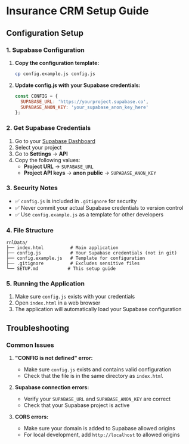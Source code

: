 # Insurance CRM Setup Guide

## Configuration Setup

### 1. Supabase Configuration

1. **Copy the configuration template:**
   ```bash
   cp config.example.js config.js
   ```

2. **Update config.js with your Supabase credentials:**
   ```javascript
   const CONFIG = {
     SUPABASE_URL: 'https://yourproject.supabase.co',
     SUPABASE_ANON_KEY: 'your_supabase_anon_key_here'
   };
   ```

### 2. Get Supabase Credentials

1. Go to your [Supabase Dashboard](https://supabase.com/dashboard)
2. Select your project
3. Go to **Settings** → **API**
4. Copy the following values:
   - **Project URL** → `SUPABASE_URL`
   - **Project API keys** → **anon public** → `SUPABASE_ANON_KEY`

### 3. Security Notes

- ✅ `config.js` is included in `.gitignore` for security
- ✅ Never commit your actual Supabase credentials to version control
- ✅ Use `config.example.js` as a template for other developers

### 4. File Structure

```
rnlData/
├── index.html          # Main application
├── config.js           # Your Supabase credentials (not in git)
├── config.example.js   # Template for configuration
├── .gitignore          # Excludes sensitive files
└── SETUP.md           # This setup guide
```

### 5. Running the Application

1. Make sure `config.js` exists with your credentials
2. Open `index.html` in a web browser
3. The application will automatically load your Supabase configuration

## Troubleshooting

### Common Issues

1. **"CONFIG is not defined" error:**
   - Make sure `config.js` exists and contains valid configuration
   - Check that the file is in the same directory as `index.html`

2. **Supabase connection errors:**
   - Verify your `SUPABASE_URL` and `SUPABASE_ANON_KEY` are correct
   - Check that your Supabase project is active

3. **CORS errors:**
   - Make sure your domain is added to Supabase allowed origins
   - For local development, add `http://localhost` to allowed origins
